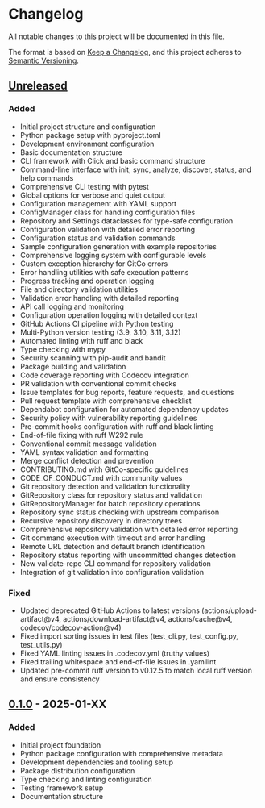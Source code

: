 # Changelog

All notable changes to this project will be documented in this file.

The format is based on [Keep a Changelog](https://keepachangelog.com/en/1.0.0/),
and this project adheres to [Semantic Versioning](https://semver.org/spec/v2.0.0.html).

## [Unreleased]

### Added
- Initial project structure and configuration
- Python package setup with pyproject.toml
- Development environment configuration
- Basic documentation structure
- CLI framework with Click and basic command structure
- Command-line interface with init, sync, analyze, discover, status, and help commands
- Comprehensive CLI testing with pytest
- Global options for verbose and quiet output
- Configuration management with YAML support
- ConfigManager class for handling configuration files
- Repository and Settings dataclasses for type-safe configuration
- Configuration validation with detailed error reporting
- Configuration status and validation commands
- Sample configuration generation with example repositories
- Comprehensive logging system with configurable levels
- Custom exception hierarchy for GitCo errors
- Error handling utilities with safe execution patterns
- Progress tracking and operation logging
- File and directory validation utilities
- Validation error handling with detailed reporting
- API call logging and monitoring
- Configuration operation logging with detailed context
- GitHub Actions CI pipeline with Python testing
- Multi-Python version testing (3.9, 3.10, 3.11, 3.12)
- Automated linting with ruff and black
- Type checking with mypy
- Security scanning with pip-audit and bandit
- Package building and validation
- Code coverage reporting with Codecov integration
- PR validation with conventional commit checks
- Issue templates for bug reports, feature requests, and questions
- Pull request template with comprehensive checklist
- Dependabot configuration for automated dependency updates
- Security policy with vulnerability reporting guidelines
- Pre-commit hooks configuration with ruff and black linting
- End-of-file fixing with ruff W292 rule
- Conventional commit message validation
- YAML syntax validation and formatting
- Merge conflict detection and prevention
- CONTRIBUTING.md with GitCo-specific guidelines
- CODE_OF_CONDUCT.md with community values
- Git repository detection and validation functionality
- GitRepository class for repository status and validation
- GitRepositoryManager for batch repository operations
- Repository sync status checking with upstream comparison
- Recursive repository discovery in directory trees
- Comprehensive repository validation with detailed error reporting
- Git command execution with timeout and error handling
- Remote URL detection and default branch identification
- Repository status reporting with uncommitted changes detection
- New validate-repo CLI command for repository validation
- Integration of git validation into configuration validation

### Fixed
- Updated deprecated GitHub Actions to latest versions (actions/upload-artifact@v4, actions/download-artifact@v4, actions/cache@v4, codecov/codecov-action@v4)
- Fixed import sorting issues in test files (test_cli.py, test_config.py, test_utils.py)
- Fixed YAML linting issues in .codecov.yml (truthy values)
- Fixed trailing whitespace and end-of-file issues in .yamllint
- Updated pre-commit ruff version to v0.12.5 to match local ruff version and ensure consistency

## [0.1.0] - 2025-01-XX

### Added
- Initial project foundation
- Python package configuration with comprehensive metadata
- Development dependencies and tooling setup
- Package distribution configuration
- Type checking and linting configuration
- Testing framework setup
- Documentation structure

[Unreleased]: https://github.com/41technologies/gitco/compare/v0.1.0...HEAD
[0.1.0]: https://github.com/41technologies/gitco/releases/tag/v0.1.0
